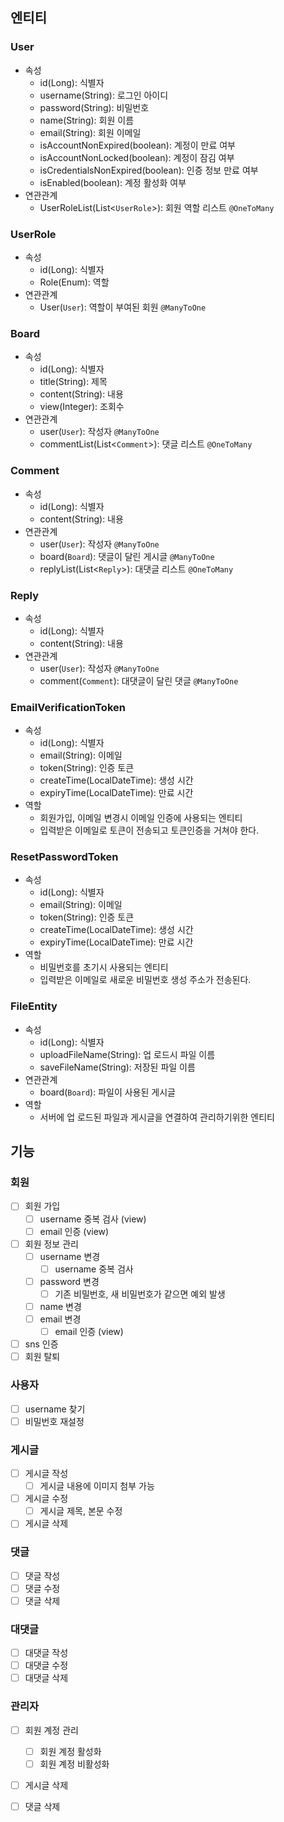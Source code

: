 ## 엔티티

### User
- 속성
  - id(Long): 식별자
  - username(String): 로그인 아이디
  - password(String): 비밀번호
  - name(String): 회원 이름
  - email(String): 회원 이메일
  - isAccountNonExpired(boolean): 계정이 만료 여부
  - isAccountNonLocked(boolean): 계정이 잠김 여부
  - isCredentialsNonExpired(boolean): 인증 정보 만료 여부
  - isEnabled(boolean): 계정 활성화 여부
- 연관관계
  - UserRoleList(List<`UserRole`>): 회원 역할 리스트 `@OneToMany`

### UserRole
- 속성
  - id(Long): 식별자
  - Role(Enum): 역할
- 연관관계
  - User(`User`): 역할이 부여된 회원 `@ManyToOne`

### Board
- 속성
  - id(Long): 식별자
  - title(String): 제목
  - content(String): 내용
  - view(Integer): 조회수
- 연관관계
  - user(`User`): 작성자 `@ManyToOne`
  - commentList(List<`Comment`>): 댓글 리스트 `@OneToMany`

### Comment
- 속성
  - id(Long): 식별자
  - content(String): 내용
- 연관관계
  - user(`User`): 작성자 `@ManyToOne`
  - board(`Board`): 댓글이 달린 게시글 `@ManyToOne`
  - replyList(List<`Reply`>): 대댓글 리스트 `@OneToMany`

### Reply
- 속성
  - id(Long): 식별자
  - content(String): 내용
- 연관관계
  - user(`User`): 작성자 `@ManyToOne`
  - comment(`Comment`): 대댓글이 달린 댓글 `@ManyToOne`

### EmailVerificationToken
- 속성
  - id(Long): 식별자
  - email(String): 이메일
  - token(String): 인증 토큰
  - createTime(LocalDateTime): 생성 시간
  - expiryTime(LocalDateTime): 만료 시간
- 역할
  - 회원가입, 이메일 변경시 이메일 인증에 사용되는 엔티티
  - 입력받은 이메일로 토큰이 전송되고 토큰인증을 거쳐야 한다.

### ResetPasswordToken
- 속성
  - id(Long): 식별자
  - email(String): 이메일
  - token(String): 인증 토큰
  - createTime(LocalDateTime): 생성 시간
  - expiryTime(LocalDateTime): 만료 시간
- 역할
  - 비밀번호를 초기시 사용되는 엔티티
  - 입력받은 이메일로 새로운 비밀번호 생성 주소가 전송된다.

### FileEntity
- 속성
  - id(Long): 식별자
  - uploadFileName(String): 업 로드시 파일 이름
  - saveFileName(String): 저장된 파일 이름
- 연관관계
  - board(`Board`): 파일이 사용된 게시글
- 역할
  - 서버에 업 로드된 파일과 게시글을 연결하여 관리하기위한 엔티티

## 기능

### 회원
- [ ] 회원 가입
  - [ ] username 중복 검사 (view)
  - [ ] email 인증 (view)
- [ ] 회원 정보 관리
  - [ ] username 변경
    - [ ] username 중복 검사
  - [ ] password 변경
    - [ ] 기존 비밀번호, 새 비밀번호가 같으면 예외 발생
  - [ ] name 변경
  - [ ] email 변경
    - [ ] email 인증 (view)
- [ ] sns 인증
- [ ] 회원 탈퇴

### 사용자
- [ ] username 찾기
- [ ] 비밀번호 재설정

### 게시글
- [ ] 게시글 작성
  - [ ] 게시글 내용에 이미지 첨부 가능
- [ ] 게시글 수정
  - [ ] 게시글 제목, 본문 수정
- [ ] 게시글 삭제

### 댓글
- [ ] 댓글 작성
- [ ] 댓글 수정
- [ ] 댓글 삭제

### 대댓글
- [ ] 대댓글 작성
- [ ] 대댓글 수정
- [ ] 대댓글 삭제

### 관리자
- [ ] 회원 계정 관리
  - [ ] 회원 계정 활성화
  - [ ] 회원 계정 비활성화
- [ ] 게시글 삭제
- [ ] 댓글 삭제







